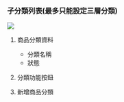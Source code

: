 ### 子分類列表(最多只能設定三層分類)

![](RackMultipart20230424-1-nn9xl2_html_a5b77ee60abe2df6.png)

1. 商品分類資料

   - 分類名稱
   - 狀態

2. 分類功能按鈕
3. 新增商品分類
